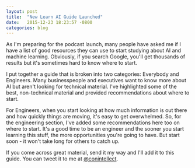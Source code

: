 ```yaml
---
layout: post
title:  "New Learn AI Guide Launched"
date:   2015-12-23 18:23:57 -0800
categories: blog
---
```


As I'm preparing for the podcast launch, many people have asked me if I have a list of good resources they can use to start studying about AI and machine learning. Obviously, if you search Google, you'll get thousands of results but it's sometimes hard to know where to start. 

I put together a guide that is broken into two categories: Everybody and Engineers. Many businesspeople and executives want to know more about AI but aren't looking for technical material. I've highlighted some of the best, non-technical material and provided recommendations about where to start. 

For Engineers, when you start looking at how much information is out there and how quickly things are moving, it's easy to get overwhelmed. So, for the engineering section, I've added some recommendations here too on where to start. It's a good time to be an engineer and the sooner you start learning this stuff, the more opportunities you're going to have. But start soon - it won't take long for others to catch up.

If you come across great material, send it my way and I'll add it to this guide. You can tweet it to me at [@conintellect](http://www.twitter.com/conintellect).
